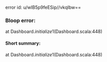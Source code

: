 error id: u/wIB5p9feESip//vkqIbw==
### Bloop error:

at Dashboard$.initialize$1(Dashboard.scala:448)
#### Short summary: 

at Dashboard$.initialize$1(Dashboard.scala:448)